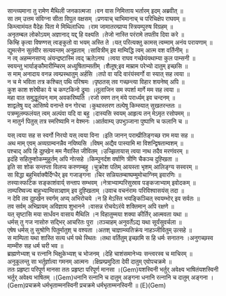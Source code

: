 

  
सान्त्व्यमाना तु रामेण मैथिली जनकात्मजा ।वन वास निमित्ताय भर्तारम् इदम् अब्रवीत्  ॥   
सा तम् उत्तम संविग्ना सीता विपुल वक्षसम् ।प्रणयाच् चाभिमानाच् च परिचिक्षेप राघवम्  ॥   
किम्त्वामंयत वैदेहः पिता मे मिथिलाधिपः ।राम जामातरम्प्राप्य स्त्रियम्पुरुष विग्रहम्  ॥   
अनृतम्बल लोकोऽयम् अज्ञानाद् यद्द् हि वक्ष्यति ।तेजो नास्ति परंरामे तपतीव दिवा करे  ॥   
किम्हि कृत्वा विषण्णस् त्वङ्कुतो वा भयम् अस्ति ते ।यत् परित्यक्तु कामस् त्वम्माम् अनंय परायणाम्  ॥   
द्युमत्सेन सुतंवीर सत्यवन्तम् अनुव्रताम् ।सावित्रीम् इव माम्विद्धि त्वम् आत्म वश वर्तिनीम्  ॥   
न त्व् अहम्मनसाप्य् अंयन्द्रष्टास्मि त्वद् ऋतेऽनघ ।त्वया राघव गच्छेयंयथाम्या कुल पाम्सनी  ॥   
स्वयन्तु भार्याङ्कौमारीम्चिरम् अध्युषिताम्सतीम् ।शैलूष;इव माम्राम परेभ्यो दातुम् इच्छसि  ॥   
स माम् अनादाय वनन्न त्वम्प्रस्थातुम् अर्हसि ।तपो वा यदि वारंयंस्वर्गो वा स्यात् सह त्वया  ॥   
न च मे भविता तत्र कश्चित् पथि परिश्रमः ।पृष्ठतस् तव गच्छन्त्या विहार शयनेष्व् अपि  ॥   
कुश काश शरेषीका ये च कण्टकिनो द्रुमाः ।तूलाजिन सम स्पर्शा मार्गे मम सह त्वया  ॥   
महा वात समुद्धूतंयन् माम् अवकरिष्यति ।रजो रमण तन् मंये परार्ध्यम् इव चन्दनम्  ॥   
शाद्वलेषु यद् आसिष्ये वनान्ते वन गोरचा ।कुथास्तरण तल्पेषु किम्स्यात् सुखतरन्ततः  ॥   
पत्रम्मूलम्फलंयत् त्वम् अल्पंवा यदि वा बहु ।दास्यसि स्वयम् आहृत्य तन् मेऽमृत रसोपमम्  ॥   
न मातुर्न पितुस् तत्र स्मरिष्यामि न वेश्मनः ।आर्तवाम्य् उपभुञ्जाना पुष्पाणि च फलानि च  ॥   
  
यस् त्वया सह स स्वर्गो निरयो यस् त्वया विना ।इति जानन् पराम्प्रीतिङ्गच्छ राम मया सह  ॥   
अथ माम् एवम् अव्यग्राम्वनन्नैव नयिष्यसि ।विषम् अद्यैव पास्यामि मा विशन्द्विषताम्वशम्  ॥   
पश्चाद् अपि हि दुह्खेन मम नैवास्ति जीवितम् ।उज्झितायास् त्वया नाथ तदैव मरणंवरम्  ॥   
इदंहि सहितुम्शोकम्मुहूर्तम् अपि नोत्सहे ।किम्पुनर्दश वर्षाणि त्रीणि चैकञ्च दुह्खिता  ॥   
इति सा शोक सन्तप्ता विलप्य करुणम्बहु ।चुक्रोश पतिम् आयस्ता भृशम् आलिङ्ग्य सस्वरम्  ॥   
सा विद्धा बहुभिर्वाक्यैर्दिग्धैर् इव गजाङ्गना ।चिर सन्नियतम्बाष्पम्मुमोचाग्निम् इवारणिः  ॥   
तस्याःस्फटिक सङ्काशंवार्य् सन्ताप सम्भवम् ।नेत्राभ्याम्परिसुस्राव पङ्कजाभ्याम् इवोदकम्  ॥   
ताम्परिष्वज्य बाहुभ्याम्विसञ्ज्ञाम् इव दुह्खिताम् ।उवाच वचनंरामः परिविश्वासयंस् तदा  ॥   
न देवि तव दुह्खेन स्वर्गम् अप्य् अभिरोचये ।न हि मेऽस्ति भयङ्किञ्चित् स्वयम्भोर् इव सर्वतः  ॥   
तव सर्वम् अभिप्रायम् अविज्ञाय शुभानने ।वासन्न रोचयेऽरंये शक्तिमान् अपि रक्षणे  ॥   
यत् सृष्टासि मया सार्धंवन वासाय मैथिलि ।न विहातुम्मया शक्या कीर्तिर् आत्मवता यथा  ॥   
धर्मस् तु गज नासोरु सद्भिर् आचरितः पुरा ।तञ्चाहम् अनुवर्तेऽद्य यथा सूर्यंसुवर्चला  ॥   
एषेष धर्मस् तु सुश्रोणि पितुर्मातुश् च वश्यता ।अतश् चाज्ञाम्व्यतिक्रंय नाहञ्जीवितुम् उत्सहे  ॥   
स माम्पिता यथा शास्ति सत्य धर्म पथे स्थितः ।तथा वर्तितुम् इच्छामि स हि धर्मः सनातनः ।अनुगच्छस्व माम्भीरु सह धर्म चरी भव  ॥   
ब्राह्मणेभ्यश् च रत्नानि भिक्षुकेभ्यश् च भोजनम् ।देहि चाशंसमानेभ्यः सन्त्वरस्व च माचिरम्  ॥   
अनुकूलन्तु सा भर्तुर्ज्ञात्वा गमनम् आत्मनः ।क्षिप्रम्प्रमुदिता देवी दातुम् एवोपचक्रमे  ॥   
ततः प्रहृष्टा परिपूर्ण मानसा ततः प्रहृष्टा परिपूर्ण मानसा ।(Gem)यशस्विनी भर्तुर् अवेक्ष्य भाषितंयशस्विनी भर्तुर् अवेक्ष्य भाषितम् ।(Gem)धनानि रत्नानि च दातुम् अङ्गना धनानि रत्नानि च दातुम् अङ्गना ।(Gem)प्रचक्रमे धर्मभृताम्मनस्विनी प्रचक्रमे धर्मभृताम्मनस्विनी  ॥ (E)(Gem)  
